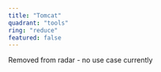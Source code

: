 ```yaml
---
title: "Tomcat"
quadrant: "tools"
ring: "reduce"
featured: false
---
```

Removed from radar - no use case currently
